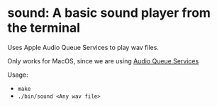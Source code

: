 # sound: A basic sound player from the terminal

Uses Apple Audio Queue Services to play wav files.

Only works for MacOS, since we are using [Audio Queue Services](https://developer.apple.com/documentation/audiotoolbox/audio_queue_services?language=objc)

Usage:

- `make`
- `./bin/sound <Any wav file>`
